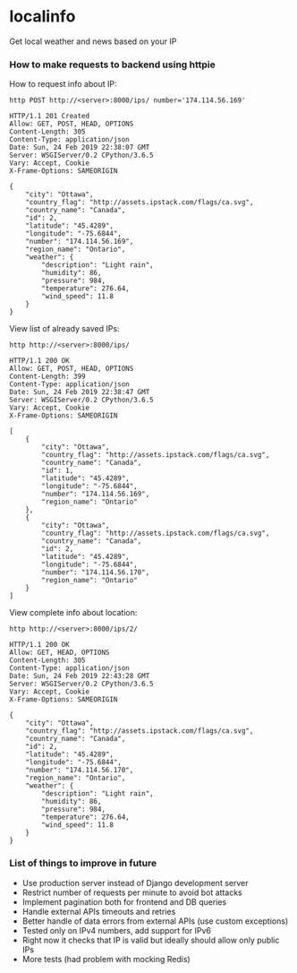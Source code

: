 # localinfo
Get local weather and news based on your IP

### How to make requests to backend using httpie ###

How to request info about IP:

`http POST http://<server>:8000/ips/ number='174.114.56.169'`

    HTTP/1.1 201 Created
    Allow: GET, POST, HEAD, OPTIONS
    Content-Length: 305
    Content-Type: application/json
    Date: Sun, 24 Feb 2019 22:38:07 GMT
    Server: WSGIServer/0.2 CPython/3.6.5
    Vary: Accept, Cookie
    X-Frame-Options: SAMEORIGIN

    {
        "city": "Ottawa",
        "country_flag": "http://assets.ipstack.com/flags/ca.svg",
        "country_name": "Canada",
        "id": 2,
        "latitude": "45.4289",
        "longitude": "-75.6844",
        "number": "174.114.56.169",
        "region_name": "Ontario",
        "weather": {
            "description": "Light rain",
            "humidity": 86,
            "pressure": 984,
            "temperature": 276.64,
            "wind_speed": 11.8
        }
    }

View list of already saved IPs:

`http http://<server>:8000/ips/`

    HTTP/1.1 200 OK
    Allow: GET, POST, HEAD, OPTIONS
    Content-Length: 399
    Content-Type: application/json
    Date: Sun, 24 Feb 2019 22:38:47 GMT
    Server: WSGIServer/0.2 CPython/3.6.5
    Vary: Accept, Cookie
    X-Frame-Options: SAMEORIGIN

    [
        {
            "city": "Ottawa",
            "country_flag": "http://assets.ipstack.com/flags/ca.svg",
            "country_name": "Canada",
            "id": 1,
            "latitude": "45.4289",
            "longitude": "-75.6844",
            "number": "174.114.56.169",
            "region_name": "Ontario"
        },
        {
            "city": "Ottawa",
            "country_flag": "http://assets.ipstack.com/flags/ca.svg",
            "country_name": "Canada",
            "id": 2,
            "latitude": "45.4289",
            "longitude": "-75.6844",
            "number": "174.114.56.170",
            "region_name": "Ontario"
        }
    ]

View complete info about location:

`http http://<server>:8000/ips/2/`

    HTTP/1.1 200 OK
    Allow: GET, HEAD, OPTIONS
    Content-Length: 305
    Content-Type: application/json
    Date: Sun, 24 Feb 2019 22:43:28 GMT
    Server: WSGIServer/0.2 CPython/3.6.5
    Vary: Accept, Cookie
    X-Frame-Options: SAMEORIGIN

    {
        "city": "Ottawa",
        "country_flag": "http://assets.ipstack.com/flags/ca.svg",
        "country_name": "Canada",
        "id": 2,
        "latitude": "45.4289",
        "longitude": "-75.6844",
        "number": "174.114.56.170",
        "region_name": "Ontario",
        "weather": {
            "description": "Light rain",
            "humidity": 86,
            "pressure": 984,
            "temperature": 276.64,
            "wind_speed": 11.8
        }
    }


### List of things to improve in future ###

- Use production server instead of Django development server
- Restrict number of requests per minute to avoid bot attacks
- Implement pagination both for frontend and DB queries
- Handle external APIs timeouts and retries
- Better handle of data errors from external APIs (use custom exceptions)
- Tested only on IPv4 numbers, add support for IPv6
- Right now it checks that IP is valid but ideally should allow only public IPs
- More tests (had problem with mocking Redis)
